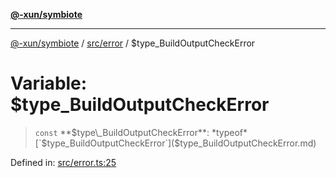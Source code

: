 [**@-xun/symbiote**](../../../README.md)

***

[@-xun/symbiote](../../../README.md) / [src/error](../README.md) / $type\_BuildOutputCheckError

# Variable: $type\_BuildOutputCheckError

> `const` **$type\_BuildOutputCheckError**: *typeof* [`$type_BuildOutputCheckError`]($type_BuildOutputCheckError.md)

Defined in: [src/error.ts:25](https://github.com/Xunnamius/symbiote/blob/d7d2a1c9c8d2f62647f000f449c77b564ff77421/src/error.ts#L25)
